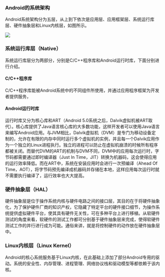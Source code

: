 ### Android的系统架构

​		Android系统架构分为五层，从上到下依次是应用层、应用框架层、系统运行库层、硬件抽象层和Linux内核层，如图所示。

![](https://raw.githubusercontent.com/FrewenWong/PicUploader/master/img/20200611082301.png)

### 系统运行库层（Native）

系统运行库层分为两部分，分别是C/C++程序库和Android运行时库，下面分别进行介绍。

#### C/C++程序库

C/C++程序库能被Android系统中的不同组件所使用，并通过应用程序框架为开发者提供服务，

#### Android运行时库

运行时库又分为核心库和ART（Android 5.0系统之后，Dalvik虚拟机被ART取代）。核心库提供了Java语言核心库的大多数功能，这样开发者可以使用Java语言来编写Android应用。与JVM相比，Dalvik虚拟机（DVM）是专门为移动设备定制的，允许在有限的内存中同时运行多个虚拟机的实例，并且每一个Dalvik应用作为一个独立的Linux进程执行。独立的进程可以防止在虚拟机崩溃的时候所有程序都被关闭。而替代DVM的ART的机制与DVM不同，DVM中的应用每次运行时，字节码都需要通过即时编译器（Just In Time，JIT）转换为机器码，这会使得应用的运行效率降低。而在ART中，系统在安装应用时会进行一次预编译（Ahead Of Time，AOT），将字节码预先编译成机器码并存储在本地，这样应用每次运行时就不需要执行编译了，运行效率也大大提高。


### 硬件抽象层（HAL）

硬件抽象层是位于操作系统内核与硬件电路之间的接口层，其目的在于将硬件抽象化，为了保护硬件厂商的知识产权，它隐藏了特定平台的硬件接口细节，为操作系统提供虚拟硬件平台，使其具有硬件无关性，可在多种平台上进行移植。从软硬件测试的角度来看，软硬件的测试工作都可分别基于硬件抽象层来完成，使得软硬件测试工作的并行进行成为可能。通俗来讲，就是将控制硬件的动作放在硬件抽象层中。


### Linux内核层（Linux Kernel）


Android的核心系统服务基于Linux内核，在此基础上添加了部分Android专用的驱动。系统的安全性、内存管理、进程管理、网络协议栈和驱动模型等都依赖于该内核。